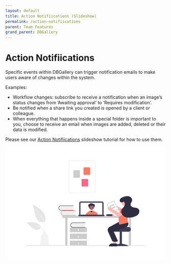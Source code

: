 ```yaml
---
layout: default
title: Action Notifiications (Slideshow)
permalink: /action-notifiications
parent: Team Features
grand_parent: DBGallery
---
```


# Action Notifiications

Specific events within DBGallery can trigger notification emails to make users aware of changes within the system.  

Examples:
- Workflow changes: subscribe to receive a notification when an image’s status changes from ‘Awaiting approval’ to ‘Requires modification’.
- Be notified when a share link you created is opened by a client or colleague.
- When everything that happens inside a special folder is important to you, choose to receive an email when images are added, deleted or their data is modified. 


Please see our <a href="https://docs.google.com/presentation/d/1BYskIbdj2iIGEil0oRZy1rBY6h0WQ93tEubuJB-f2Ck/edit?usp=sharing" target="_blank">Action Notifiications</a> slideshow tutorial for how to use them.

![Learning Grapic](/assets/undraw_Online_learning.png)
